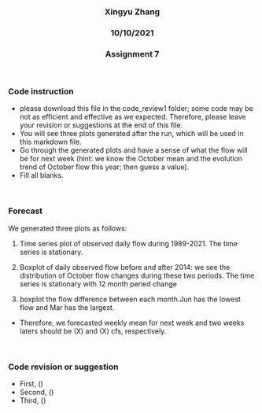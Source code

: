 <center>

### Xingyu Zhang
### 10/10/2021
### Assignment 7

</center>

</br>

### Code instruction
- please download this file in the code_review1 folder; some code may be not as efficient and effective as we expected. Therefore, please leave your revision or suggestions at the end of this file.
- You will see three plots generated after the run, which will be used in this markdown file.
- Go through the generated plots and have a sense of what the flow will be for next week (hint: we know the October mean and the evolution trend of October flow this year; then guess a value).
- Fill all blanks.
</br>

### Forecast
We generated three plots as follows:
1. Time series plot of observed daily flow during 1989-2021. The time series is stationary.

2. Boxplot of daily observed flow before and after 2014: we see the distribution of October flow changes during these two periods. The time series is stationary with 12 month peried change


3. boxplot the flow difference between each month.Jun has the lowest flow and Mar has the largest.
 
  
- Therefore, we forecasted weekly mean for next week and two weeks laters should be (X) and (X) cfs, respectively. 
</br>

### Code revision or suggestion
- First, ()
- Second, ()
- Third, ()